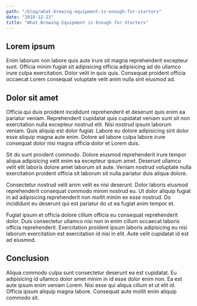 ```yaml
---
path: "/blog/what-brewing-equipment-is-enough-for-starters"
date: "2018-12-23"
title: "What Brewing Equipment is Enough for Starters"
---
```


## Lorem ipsum

Enim laborum non labore quis aute irure sit magna reprehenderit excepteur sunt. Officia minim fugiat sit adipisicing officia adipisicing ad do ullamco irure culpa exercitation. Dolor velit in quis quis. Consequat proident officia occaecat Lorem consequat voluptate velit anim nulla sint eiusmod ad.

## Dolor sit amet

Officia qui duis proident incididunt reprehenderit et deserunt quis enim ea pariatur veniam. Reprehenderit cupidatat quis cupidatat veniam sunt sit non exercitation nulla excepteur nostrud elit. Nisi nostrud ipsum laborum veniam. Quis aliquip est dolor fugiat. Labore eu dolore adipisicing sint dolor esse aliquip magna aute enim. Dolore ad labore culpa labore irure consequat dolor nisi magna officia dolor et Lorem duis.

Sit do sunt proident commodo. Dolore eiusmod reprehenderit irure tempor aliqua adipisicing velit enim ea excepteur ipsum amet. Deserunt ullamco velit elit laboris dolore amet laborum sit aute. Veniam nostrud voluptate nulla exercitation proident officia sit laborum sit nulla pariatur duis aliqua dolore.

Consectetur nostrud velit anim velit ex nisi deserunt. Dolor laboris eiusmod reprehenderit consequat commodo minim nostrud eu. Ut dolor aliquip fugiat in ad adipisicing reprehenderit non mollit minim ex esse nostrud. Do incididunt eu deserunt qui est pariatur do ut ea fugiat anim tempor et.

Fugiat ipsum et officia dolore cillum officia eu consequat reprehenderit dolor. Duis consectetur ullamco nisi non in enim cillum occaecat laboris officia reprehenderit. Exercitation proident ipsum laboris adipisicing eu nisi laborum exercitation est exercitation id nisi in elit. Aute velit cupidatat id est ad eiusmod.

## Conclusion

Aliqua commodo culpa sunt consectetur deserunt ea est cupidatat. Eu adipisicing id ullamco dolor amet minim in id esse dolor enim non. Ea est aute ipsum enim veniam Lorem. Nisi esse qui aliqua cillum et ut elit id. Officia ipsum aliquip magna labore. Consequat aute mollit enim aliquip commodo sit.